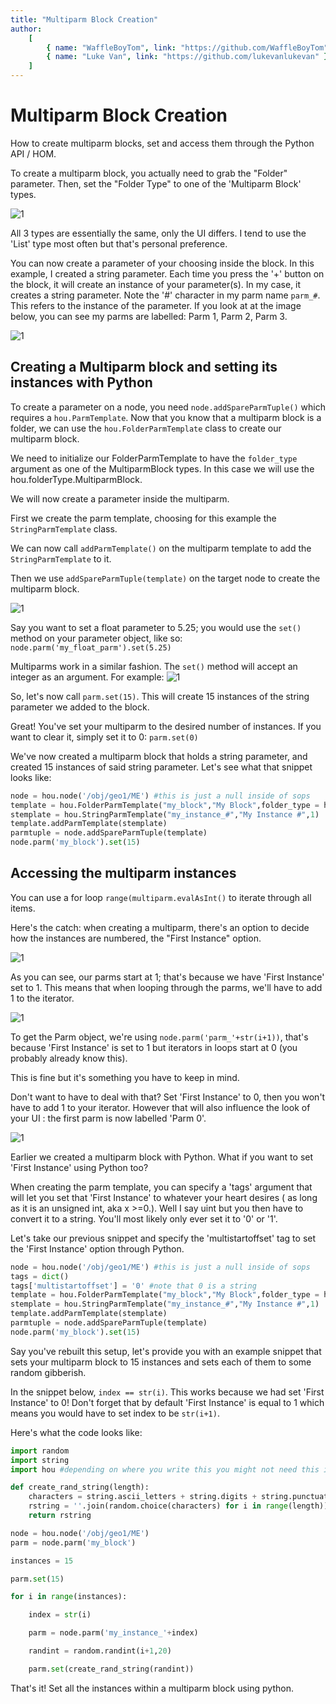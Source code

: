 ```yaml
---
title: "Multiparm Block Creation"
author:
    [
        { name: "WaffleBoyTom", link: "https://github.com/WaffleBoyTom" },
        { name: "Luke Van", link: "https://github.com/lukevanlukevan" },
    ]
---
```


# Multiparm Block Creation

How to create multiparm blocks, set and access them through the Python API / HOM.

To create a multiparm block, you actually need to grab the "Folder" parameter. Then, set the "Folder Type" to one of the 'Multiparm Block' types.

![1](/img/MultiparmBlockCreation/1.png)

All 3 types are essentially the same, only the UI differs. I tend to use the 'List' type most often but that's personal preference.

You can now create a parameter of your choosing inside the block. In this example, I created a string parameter. Each time you press the '+' button on the block, it will create an instance of your parameter(s). In my case, it creates a string parameter. Note the '#' character in my parm name `parm_#`. This refers to the instance of the parameter. If you look at at the image below, you can see my parms are labelled: Parm 1, Parm 2, Parm 3.

![1](/img/MultiparmBlockCreation/2.png)

## Creating a Multiparm block and setting its instances with Python

To create a parameter on a node, you need `node.addSpareParmTuple()` which requires a `hou.ParmTemplate`. Now that you know that a multiparm block is a folder, we can use the `hou.FolderParmTemplate` class to create our multiparm block.

We need to initialize our FolderParmTemplate to have the `folder_type` argument as one of the MultiparmBlock types. In this case we will use the hou.folderType.MultiparmBlock.

We will now create a parameter inside the multiparm.

First we create the parm template, choosing for this example the `StringParmTemplate` class.

We can now call `addParmTemplate()` on the multiparm template to add the `StringParmTemplate` to it.

Then we use `addSpareParmTuple(template)` on the target node to create the multiparm block.

![1](/img/MultiparmBlockCreation/7.png)

Say you want to set a float parameter to 5.25; you would use the `set()` method on your parameter object, like so: `node.parm('my_float_parm').set(5.25)`

Multiparms work in a similar fashion. The `set()` method will accept an integer as an argument. For example:
![1](/img/MultiparmBlockCreation/3.png)

So, let's now call `parm.set(15)`. This will create 15 instances of the string parameter we added to the block.

Great! You've set your multiparm to the desired number of instances. If you want to clear it, simply set it to 0: `parm.set(0)`

We've now created a multiparm block that holds a string parameter, and created 15 instances of said string parameter. Let's see what that snippet looks like:

```python
node = hou.node('/obj/geo1/ME') #this is just a null inside of sops
template = hou.FolderParmTemplate("my_block","My Block",folder_type = hou.folderType.MultiparmBlock)
stemplate = hou.StringParmTemplate("my_instance_#","My Instance #",1)
template.addParmTemplate(stemplate)
parmtuple = node.addSpareParmTuple(template)
node.parm('my_block').set(15)
```

## Accessing the multiparm instances

You can use a for loop `range(multiparm.evalAsInt()` to iterate through all items.

Here's the catch: when creating a multiparm, there's an option to decide how the instances are numbered, the "First Instance" option.

![1](/img/MultiparmBlockCreation/4.png)

As you can see, our parms start at 1; that's because we have 'First Instance' set to 1. This means that when looping through the parms, we'll have to add 1 to the iterator.

![1](/img/MultiparmBlockCreation/5.png)

To get the Parm object, we're using `node.parm('parm_'+str(i+1))`, that's because 'First Instance' is set to 1 but iterators in loops start at 0 (you probably already know this).

This is fine but it's something you have to keep in mind.

Don't want to have to deal with that? Set 'First Instance' to 0, then you won't have to add 1 to your iterator. However that will also influence the look of your UI : the first parm is now labelled 'Parm 0'.

![1](/img/MultiparmBlockCreation/6.png)

Earlier we created a multiparm block with Python. What if you want to set 'First Instance' using Python too?

When creating the parm template, you can specify a 'tags' argument that will let you set that 'First Instance' to whatever your heart desires ( as long as it is an unsigned int, aka x >=0.). Well I say uint but you then have to convert it to a string. You'll most likely only ever set it to '0' or '1'.

Let's take our previous snippet and specify the 'multistartoffset' tag to set the 'First Instance' option through Python.

```python
node = hou.node('/obj/geo1/ME') #this is just a null inside of sops
tags = dict()
tags['multistartoffset'] = '0' #note that 0 is a string
template = hou.FolderParmTemplate("my_block","My Block",folder_type = hou.folderType.MultiparmBlock,tags=tags)
stemplate = hou.StringParmTemplate("my_instance_#","My Instance #",1)
template.addParmTemplate(stemplate)
parmtuple = node.addSpareParmTuple(template)
node.parm('my_block').set(15)
```

Say you've rebuilt this setup, let's provide you with an example snippet that sets your multiparm block to 15 instances and sets each of them to some random gibberish.

In the snippet below, `index == str(i)`. This works because we had set 'First Instance' to 0! Don't forget that by default 'First Instance' is equal to 1 which means you would have to set index to be `str(i+1)`.

Here's what the code looks like:

```python
import random
import string
import hou #depending on where you write this you might not need this import

def create_rand_string(length):
	characters = string.ascii_letters + string.digits + string.punctuation
	rstring = ''.join(random.choice(characters) for i in range(length))
	return rstring

node = hou.node('/obj/geo1/ME')
parm = node.parm('my_block')

instances = 15

parm.set(15)

for i in range(instances):

    index = str(i)

    parm = node.parm('my_instance_'+index)

    randint = random.randint(i+1,20)

    parm.set(create_rand_string(randint))
```

That's it! Set all the instances within a multiparm block using python.


